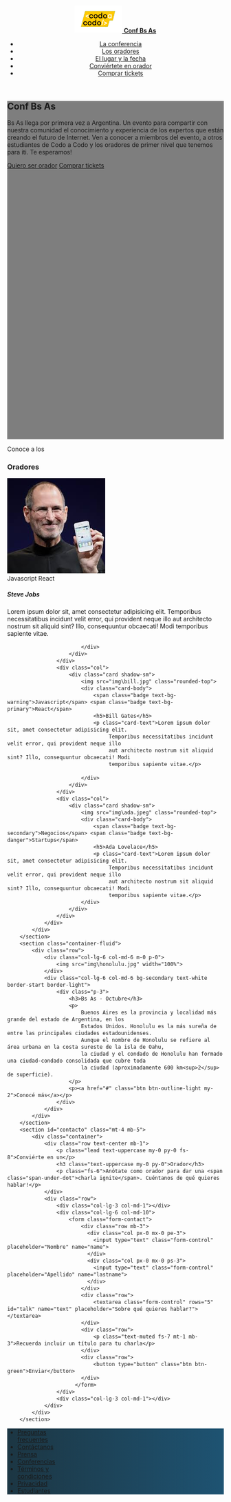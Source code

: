 <html lang="es">
<head>
    <meta charset="UTF-8">
    <meta http-equiv="X-UA-Compatible" content="IE=edge">
    <meta name="viewport" content="width=device-width, initial-scale=1.0">
    <title>Document</title>
    <!-- Latest compiled and minified CSS -->
<link href="https://cdn.jsdelivr.net/npm/bootstrap@5.2.1/dist/css/bootstrap.min.css" rel="stylesheet" integrity="sha384-iYQeCzEYFbKjA/T2uDLTpkwGzCiq6soy8tYaI1GyVh/UjpbCx/TYkiZhlZB6+fzT" crossorigin="anonymous">
<style>
    #top-banner{height: 785px;background-position: center center;background-image: linear-gradient( rgba(0,0,0,.5), rgba(0,0,0,.5) ), url('./img/hawaii.jpg');}
    footer{background-image: linear-gradient(to right, rgb(28,54,67) , rgb(30,83,114));}
    footer li{max-width: 110px;}
    .fs-7{font-size:0.9rem!important}
    .fs-8{font-size:0.8rem!important}
    .ms-6{margin-left:3rem!important}
    .me-6{margin-right:3.5rem!important}
    .px-6{padding-left: 6rem!important;padding-right: 6rem!important;}
    span.span-under-dot {text-decoration-line: underline;text-decoration-style: dotted;}
    .text-bg-green{background-color:#96c93e;}
    .btn-green{--bs-btn-color:#fff;--bs-btn-bg:#96c93e;--bs-btn-border-color:#96c93e;--bs-btn-hover-color:#fff;--bs-btn-hover-bg:#83b133;--bs-btn-hover-border-color:#83b133;--bs-btn-focus-shadow-rgb:49,132,253;}
    </style>
</head>
<body>
    <header>
        <nav class="navbar navbar-dark bg-dark shadow-sm">
            <div class="container-fluid px-5">
                <a href="#" class="navbar-brand d-flex align-items-center ms-5">
                    <img src="img\codoacodo.png" width="110">
                    <strong>Conf Bs As</strong>
                </a>
                <ul class="nav me-5">
                    <li class="nav-item"><a href="#" class="nav-link text-white active" aria-current="page">La conferencia</a></li>
                    <li class="nav-item"><a href="#oradores" class="nav-link text-secondary">Los oradores</a></li>
                    <li class="nav-item"><a href="#" class="nav-link text-secondary">El lugar y la fecha</a></li>
                    <li class="nav-item"><a href="#contacto" class="nav-link text-secondary">Conviértete en orador</a></li>
                    <li class="nav-item"><a href="#" class="nav-link text-success">Comprar tickets</a></li>
                </ul>
            </div>
        </nav>
    </header>
    <main>
        <section id="top-banner" class="container-fluid">
            <div class="container-fluid d-flex align-items-center px-5" style="height:785px;">
                <div class="row">
                    <div class="col-lg-4 col-md-4"></div>
                    <div class="col-lg-3 col-md-3"></div>
                    <div class="col-lg-4 col-md-4 pe-5">
                        <div class="text-end">
                            <h1 class="text-white">Conf Bs As</h1>
                            <p class="text-white">
                                Bs As llega por primera vez a Argentina. Un evento para compartir con nuestra comunidad
                                el conocimiento y experiencia de los expertos que están creando el futuro de Internet.
                                Ven a conocer a miembros del evento, a otros estudiantes de Codo a Codo y los oradores de
                                primer nivel que tenemos para iti. Te esperamos!
                            </p>
                            <p>
                                <a href="#contacto" class="btn btn-outline-light my-2">Quiero ser orador</a>
                                <a href="#" class="btn btn-success my-2">Comprar tickets</a>
                            </p>
                        </div>
                    </div>
                </div>
            </div>
        </section>
        <section id="oradores" class="mt-2 mb-5">
            <div class="container">
                <div class="row text-center mb-1">
                    <p class="lead text-uppercase my-0 py-0 fs-6">Conoce a los</p>
                    <h3 class="text-uppercase my-0 py-0">Oradores</h3>
                </div>
                <div class="row row-cols-1 row-cols-sm-1 row-cols-md-3 gx-5">
                    <div class="col">
                        <div class="card shadow-sm">
                            <img src="img\steve.jpg" class="rounded-top">
                            <div class="card-body">
                                <span class="badge text-bg-warning">Javascript</span> <span class="badge text-bg-primary">React</span>
                                <h5>Steve Jobs</h5>
                                <p class="card-text">Lorem ipsum dolor sit, amet consectetur adipisicing elit.
                                     Temporibus necessitatibus incidunt velit error, qui provident neque illo
                                     aut architecto nostrum sit aliquid sint? Illo, consequuntur obcaecati! Modi
                                     temporibus sapiente vitae.</p>
                                
                            </div>
                        </div>
                    </div>
                    <div class="col">
                        <div class="card shadow-sm">
                            <img src="img\bill.jpg" class="rounded-top">
                            <div class="card-body">
                                <span class="badge text-bg-warning">Javascript</span> <span class="badge text-bg-primary">React</span>
                                <h5>Bill Gates</h5>
                                <p class="card-text">Lorem ipsum dolor sit, amet consectetur adipisicing elit.
                                     Temporibus necessitatibus incidunt velit error, qui provident neque illo
                                     aut architecto nostrum sit aliquid sint? Illo, consequuntur obcaecati! Modi
                                     temporibus sapiente vitae.</p>
                                
                            </div>
                        </div>
                    </div>
                    <div class="col">
                        <div class="card shadow-sm">
                            <img src="img\ada.jpeg" class="rounded-top">
                            <div class="card-body">
                                <span class="badge text-bg-secondary">Negocios</span> <span class="badge text-bg-danger">Startups</span>
                                <h5>Ada Lovelace</h5>
                                <p class="card-text">Lorem ipsum dolor sit, amet consectetur adipisicing elit.
                                     Temporibus necessitatibus incidunt velit error, qui provident neque illo
                                     aut architecto nostrum sit aliquid sint? Illo, consequuntur obcaecati! Modi
                                     temporibus sapiente vitae.</p>
                            </div>
                        </div>
                    </div>
                </div>
            </div>
        </section>
        <section class="container-fluid">
            <div class="row">
                <div class="col-lg-6 col-md-6 m-0 p-0">
                    <img src="img\honolulu.jpg" width="100%">
                </div>
                <div class="col-lg-6 col-md-6 bg-secondary text-white border-start border-light">
                    <div class="p-3">
                        <h3>Bs As - Octubre</h3>
                        <p>
                            Buenos Aires es la provincia y localidad más grande del estado de Argentina, en los
                            Estados Unidos. Honolulu es la más sureña de entre las principales ciudades estadounidenses.
                            Aunque el nombre de Honolulu se refiere al área urbana en la costa sureste de la isla de Oahu,
                            la ciudad y el condado de Honolulu han formado una ciudad-condado consolidada que cubre toda
                            la ciudad (aproximadamente 600 km<sup>2</sup> de superficie).
                        </p>
                        <p><a href="#" class="btn btn-outline-light my-2">Conocé más</a></p>
                    </div>
                </div>
            </div>
        </section>
        <section id="contacto" class="mt-4 mb-5">
            <div class="container">
                <div class="row text-center mb-1">
                    <p class="lead text-uppercase my-0 py-0 fs-8">Conviérte en un</p>
                    <h3 class="text-uppercase my-0 py-0">Orador</h3>
                    <p class="fs-6">Anótate como orador para dar una <span class="span-under-dot">charla ignite</span>. Cuéntanos de qué quieres hablar!</p>
                </div>
                <div class="row">
                    <div class="col-lg-3 col-md-1"></div>
                    <div class="col-lg-6 col-md-10">
                        <form class="form-contact">
                            <div class="row mb-3">
                              <div class="col px-0 mx-0 pe-3">
                                <input type="text" class="form-control" placeholder="Nombre" name="name">
                              </div>
                              <div class="col px-0 mx-0 ps-3">
                                <input type="text" class="form-control" placeholder="Apellido" name="lastname">
                              </div>
                            </div>
                            <div class="row">
                                <textarea class="form-control" rows="5" id="talk" name="text" placeholder="Sobre qué quieres hablar?"></textarea>
                            </div>
                            <div class="row">
                                <p class="text-muted fs-7 mt-1 mb-3">Recuerda incluir un título para tu charla</p>
                            </div>
                            <div class="row">
                                <button type="button" class="btn btn-green">Enviar</button>
                            </div>
                          </form>
                    </div>
                    <div class="col-lg-3 col-md-1"></div>
                </div>
            </div>
        </section>
</main>
<footer>
    <nav class="navbar navbar-expand-xxl navbar-dark py-2">
        <div class="container-fluid justify-content-center">
            <ul class="navbar-nav d-flex align-items-center">
                <li class="nav-item mx-5 text-wrap align-middle"><a class="nav-link active" aria-current="page" href="#">Preguntas frecuentes</a></li>
                <li class="nav-item mx-5 "><a class="nav-link text-white" aria-current="page" href="#">Contáctanos</a></li>
                <li class="nav-item mx-5"><a class="nav-link text-white" aria-current="page" href="#">Prensa</a></li>
                <li class="nav-item mx-5"><a class="nav-link text-white" aria-current="page" href="#">Conferencias</a></li>
                <li class="nav-item mx-5 text-wrap"><a class="nav-link text-white" aria-current="page" href="#">Términos y condiciones</a></li>
                <li class="nav-item mx-5"><a class="nav-link text-white" aria-current="page" href="#">Privacidad</a></li>
                <li class="nav-item mx-5"><a class="nav-link text-white" aria-current="page" href="#">Estudiantes</a></li>
            </ul>
        </div>
    </nav>
</footer>
<!-- Latest compiled JavaScript -->
<script src="https://cdn.jsdelivr.net/npm/bootstrap@5.2.1/dist/js/bootstrap.bundle.min.js"></script>
</body>
</html>